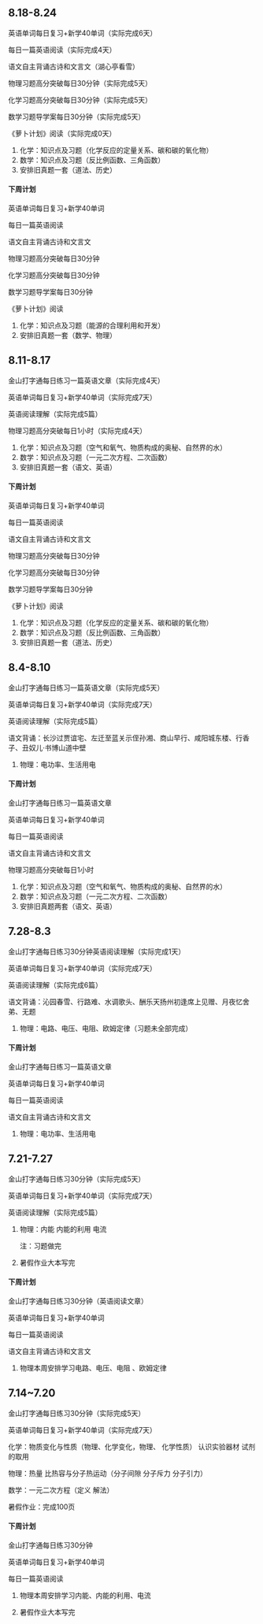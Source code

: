 ## 8.18-8.24

英语单词每日复习+新学40单词（实际完成6天）

每日一篇英语阅读（实际完成4天）

语文自主背诵古诗和文言文（湖心亭看雪）

物理习题高分突破每日30分钟（实际完成5天）

化学习题高分突破每日30分钟（实际完成5天）

数学习题导学案每日30分钟（实际完成5天）

《萝卜计划》阅读（实际完成0天）

1. 化学：知识点及习题（化学反应的定量关系、碳和碳的氧化物）
2. 数学：知识点及习题（反比例函数、三角函数）
3. 安排旧真题一套（道法、历史）

#### 下周计划

英语单词每日复习+新学40单词

每日一篇英语阅读

语文自主背诵古诗和文言文

物理习题高分突破每日30分钟

化学习题高分突破每日30分钟

数学习题导学案每日30分钟

《萝卜计划》阅读

1. 化学：知识点及习题（能源的合理利用和开发）
2. 安排旧真题一套（数学、物理）

## 8.11-8.17

金山打字通每日练习一篇英语文章（实际完成4天）

英语单词每日复习+新学40单词（实际完成7天）

英语阅读理解（实际完成5篇）

物理习题高分突破每日1小时（实际完成4天）

1. 化学：知识点及习题（空气和氧气、物质构成的奥秘、自然界的水）
2. 数学：知识点及习题（一元二次方程、二次函数）
3. 安排旧真题一套（语文、英语）

#### 下周计划

英语单词每日复习+新学40单词

每日一篇英语阅读

语文自主背诵古诗和文言文

物理习题高分突破每日30分钟

化学习题高分突破每日30分钟

数学习题导学案每日30分钟

《萝卜计划》阅读

1. 化学：知识点及习题（化学反应的定量关系、碳和碳的氧化物）
2. 数学：知识点及习题（反比例函数、三角函数）
3. 安排旧真题一套（道法、历史）

## 8.4-8.10

金山打字通每日练习一篇英语文章（实际完成5天）

英语单词每日复习+新学40单词（实际完成7天）

英语阅读理解（实际完成5篇）

语文背诵：长沙过贾谊宅、左迁至蓝关示侄孙湘、商山早行、咸阳城东楼、行香子、丑奴儿·书博山道中壁

1. 物理：电功率、生活用电

#### 下周计划

金山打字通每日练习一篇英语文章

英语单词每日复习+新学40单词

每日一篇英语阅读

语文自主背诵古诗和文言文

物理习题高分突破每日1小时

1. 化学：知识点及习题（空气和氧气、物质构成的奥秘、自然界的水）
2. 数学：知识点及习题（一元二次方程、二次函数）
3. 安排旧真题两套（语文、英语）

## 7.28-8.3

金山打字通每日练习30分钟英语阅读理解（实际完成1天）

英语单词每日复习+新学40单词（实际完成7天）

英语阅读理解（实际完成6篇）

语文背诵：沁园春雪、行路难、水调歌头、酬乐天扬州初逢席上见赠、月夜忆舍弟、无题

1. 物理：电路、电压、电阻、欧姆定律（习题未全部完成）

#### 下周计划

金山打字通每日练习一篇英语文章

英语单词每日复习+新学40单词

每日一篇英语阅读

语文自主背诵古诗和文言文

1. 物理：电功率、生活用电

## 7.21-7.27

金山打字通每日练习30分钟（实际完成5天）

英语单词每日复习+新学40单词（实际完成7天）

英语阅读理解（实际完成5篇）

1. 物理：内能 内能的利用 电流

   注：习题做完

2. 暑假作业大本写完

#### 下周计划

金山打字通每日练习30分钟（英语阅读文章）

英语单词每日复习+新学40单词

每日一篇英语阅读

语文自主背诵古诗和文言文

1. 物理本周安排学习电路、电压、电阻 、欧姆定律

## 7.14~7.20

金山打字通每日练习30分钟（实际完成5天）

英语单词每日复习+新学40单词（实际完成7天）

 化学：物质变化与性质（物理、化学变化，物理、 化学性质） 认识实验器材 试剂的取用

 物理：热量 比热容与分子热运动（分子间隙 分子斥力 分子引力）

 数学：一元二次方程（定义 解法）

 暑假作业：完成100页

#### 下周计划

金山打字通每日练习30分钟

英语单词每日复习+新学40单词

每日一篇英语阅读

1. 物理本周安排学习内能、内能的利用、电流

2. 暑假作业大本写完









